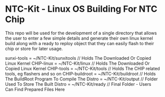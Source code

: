 # NTC-Kit - Linux OS Building For NTC Chip

This repo will be used for the development of a single directory that allows the user to enter a few simple details and generate their own linux kernel build along with a ready to reploy object that they can easily flash to their chip or store for later usage.



sunxi-tools             = ~/NTC-Kit/sunxitools				// Holds The Downloaded Or Copied Linux Kernel
CHIP-linux				= ~/NTC-Kit/linux					// Holds The Downloaded Or Copied Linux Kernel
CHIP-tools				= ~/NTC-Kit/tools					// Holds The CHIP related tools, eg flashers and so on
CHIP-buildroot		    = ~/NTC-Kit/buildroot			    // Holds The BuildRoot Program To Compile The Distro
					    = ~/NTC-Kit/output				    // Folder Used To Store The Built Distro
					    = ~/NTC-Kit/ready					// Final Folder - Users Can Find Prepared Files Here
